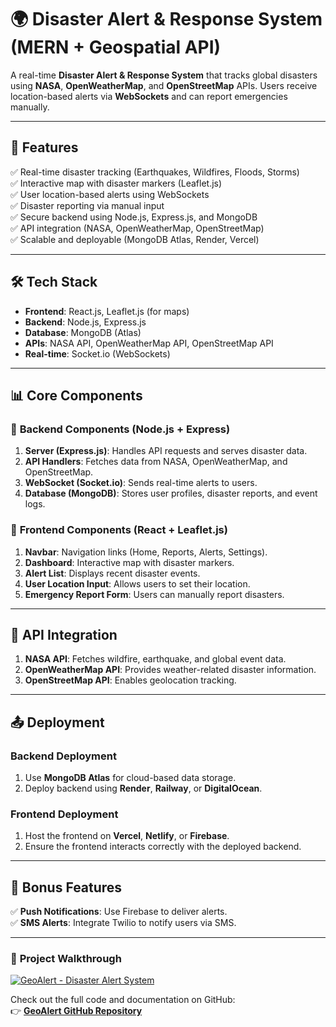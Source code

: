 # 🌍 **Disaster Alert & Response System (MERN + Geospatial API)**

A real-time **Disaster Alert & Response System** that tracks global disasters using **NASA**, **OpenWeatherMap**, and **OpenStreetMap** APIs. Users receive location-based alerts via **WebSockets** and can report emergencies manually.

---

## 📌 **Features**

✅ Real-time disaster tracking (Earthquakes, Wildfires, Floods, Storms)  
✅ Interactive map with disaster markers (Leaflet.js)  
✅ User location-based alerts using WebSockets  
✅ Disaster reporting via manual input  
✅ Secure backend using Node.js, Express.js, and MongoDB  
✅ API integration (NASA, OpenWeatherMap, OpenStreetMap)  
✅ Scalable and deployable (MongoDB Atlas, Render, Vercel)  

---

## 🛠️ **Tech Stack**

- **Frontend**: React.js, Leaflet.js (for maps)
- **Backend**: Node.js, Express.js
- **Database**: MongoDB (Atlas)
- **APIs**: NASA API, OpenWeatherMap API, OpenStreetMap API
- **Real-time**: Socket.io (WebSockets)

---

## 📊 **Core Components**

### 🧰 **Backend Components (Node.js + Express)**

1. **Server (Express.js)**: Handles API requests and serves disaster data.
2. **API Handlers**: Fetches data from NASA, OpenWeatherMap, and OpenStreetMap.
3. **WebSocket (Socket.io)**: Sends real-time alerts to users.
4. **Database (MongoDB)**: Stores user profiles, disaster reports, and event logs.

### 🎨 **Frontend Components (React + Leaflet.js)**

1. **Navbar**: Navigation links (Home, Reports, Alerts, Settings).
2. **Dashboard**: Interactive map with disaster markers.
3. **Alert List**: Displays recent disaster events.
4. **User Location Input**: Allows users to set their location.
5. **Emergency Report Form**: Users can manually report disasters.

---

## 📡 **API Integration**

1. **NASA API**: Fetches wildfire, earthquake, and global event data.
2. **OpenWeatherMap API**: Provides weather-related disaster information.
3. **OpenStreetMap API**: Enables geolocation tracking.

---

## 📤 **Deployment**

### **Backend Deployment**

1. Use **MongoDB Atlas** for cloud-based data storage.
2. Deploy backend using **Render**, **Railway**, or **DigitalOcean**.

### **Frontend Deployment**

1. Host the frontend on **Vercel**, **Netlify**, or **Firebase**.
2. Ensure the frontend interacts correctly with the deployed backend.

---

## 📣 **Bonus Features**

✅ **Push Notifications**: Use Firebase to deliver alerts.  
✅ **SMS Alerts**: Integrate Twilio to notify users via SMS.

---

### 🎥 **Project Walkthrough**  
[![GeoAlert - Disaster Alert System](https://img.youtube.com/vi/C7IQvMs5buw/0.jpg)](https://www.youtube.com/watch?v=C7IQvMs5buw)

Check out the full code and documentation on GitHub:  
👉 [**GeoAlert GitHub Repository**](https://github.com/preetcoder12/GeoAlert)
